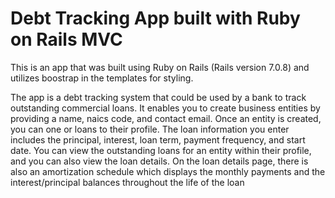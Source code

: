 # Debt Tracking App built with Ruby on Rails MVC

This is an app that was built using Ruby on Rails (Rails version 7.0.8) and utilizes boostrap in the templates for styling. 

The app is a debt tracking system that could be used by a bank to track outstanding commercial loans. It enables you to create business entities by providing a name, naics code, and contact email. Once an entity is created, you can one or loans to their profile. The loan information you enter includes the principal, interest, loan term, payment frequency, and start date. You can view the outstanding loans for an entity within their profile, and you can also view the loan details. On the loan details page, there is also an amortization schedule which displays the monthly payments and the interest/principal balances throughout the life of the loan
